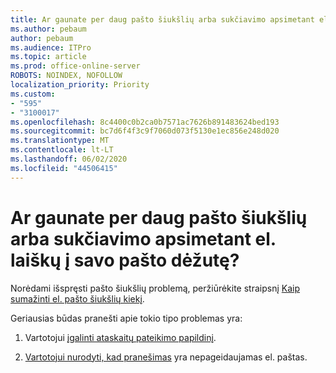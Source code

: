 ```yaml
---
title: Ar gaunate per daug pašto šiukšlių arba sukčiavimo apsimetant el. laiškų į savo pašto dėžutę?
ms.author: pebaum
author: pebaum
ms.audience: ITPro
ms.topic: article
ms.prod: office-online-server
ROBOTS: NOINDEX, NOFOLLOW
localization_priority: Priority
ms.custom:
- "595"
- "3100017"
ms.openlocfilehash: 8c4400c0b2ca0b7571ac7626b891483624bed193
ms.sourcegitcommit: bc7d6f4f3c9f7060d073f5130e1ec856e248d020
ms.translationtype: MT
ms.contentlocale: lt-LT
ms.lasthandoff: 06/02/2020
ms.locfileid: "44506415"
---
```

# <a name="are-you-getting-too-much-spam-or-phish-in-your-mailbox"></a>Ar gaunate per daug pašto šiukšlių arba sukčiavimo apsimetant el. laiškų į savo pašto dėžutę?

Norėdami išspręsti pašto šiukšlių problemą, peržiūrėkite straipsnį [Kaip sumažinti el. pašto šiukšlių kiekį](https://docs.microsoft.com/microsoft-365/security/office-365-security/anti-spam-protection).
  
Geriausias būdas pranešti apie tokio tipo problemas yra:
  
1. Vartotojui [įgalinti ataskaitų pateikimo papildinį](https://docs.microsoft.com/microsoft-365/security/office-365-security/enable-the-report-message-add-in).

2. [Vartotojui nurodyti, kad pranešimas](https://support.office.com/article/b5caa9f1-cdf3-4443-af8c-ff724ea719d2) yra nepageidaujamas el. paštas.

